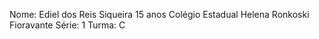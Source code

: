 Nome: Ediel dos Reis Siqueira
15 anos
Colégio Estadual Helena Ronkoski Fioravante
Série: 1 
Turma: C
